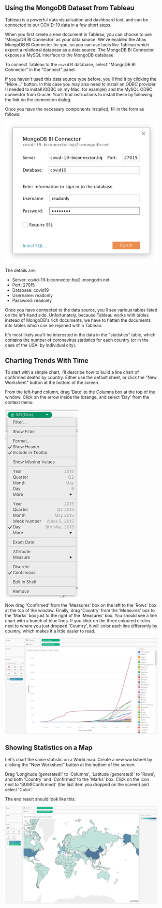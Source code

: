 ## Using the MongoDB Dataset from Tableau

Tableau is a powerful data visualisation and dashboard tool,
and can be connected to our COVID-19 data in a few short steps.

When you first create a new document in Tableau, you can choose to use 'MongoDB BI Connector' as your data source.
We've enabled the Atlas MongoDB BI Connector for you, so you can use tools like Tableau which expect a relational database as a data source.
The MongoDB BI Connector exposes a MySQL interface to the MongoDB database.

To connect Tableau to the `covid19` database, select "MongoDB BI Connector" in the "Connect" panel.

If you haven't used this data source type before, you'll find it by clicking the "More..." button.
In this case you may also need to install an ODBC provider (I needed to install iODBC on my Mac, for example) and the MySQL ODBC connector from Oracle. You'll find instructions to install these by following the link on the connection dialog.

Once you have the necessary components installed,  fill in the form as follows:

![Connection details](images/connect_dialog.png)

The details are:

- Server: covid-19-biconnector.hip2i.mongodb.net
- Port: 27015
- Database: covid19
- Username: readonly
- Password: readonly

Once you have connected to the data source, you'll see various tables listed on the left-hand side. Unfortunately, because Tableau works with tables instead of MongoDB's rich documents, we have to flatten the documents into tables which can be rejoined within Tableau.

It's most likely you'll be interested in the data in the "statistics" table, which contains the number of coronavirus statistics for each country (or in the case of the USA, by individual city).

## Charting Trends With Time

To start with a simple chart, I'll describe how to build a line chart of confirmed deaths by country. Either use the default sheet, or click the "New Worksheet" button at the bottom of the screen.

From the left-hand column, drag 'Date' to the Columns box at the top of the window. Click on the arrow inside the lozenge, and select 'Day' from the context menu.

![Select 'Day' from the context menu](images/day_date.png)

Now drag 'Confirmed' from the 'Measures' box on the left to the 'Rows' box at the top of the window. Finally, drag 'Country' from the 'Measures' box to the 'Marks' box just to the right of the 'Measures' box. You should see a line chart with a bunch of blue lines. If you click on the three coloured circles next to where you just dropped 'Country', it will color each line differently by country, which makes it a little easier to read.

![The end result should look like this](images/line_chart.png)

## Showing Statistics on a Map

Let's chart the same statistic on a World map. Create a new worksheet by clicking the "New Worksheet" button at the bottom of the screen. 

Drag 'Longitude (generated)' to 'Columns', 'Latitude (generated)' to 'Rows', and both 'Country' and 'Confirmed' to the 'Marks' box.  Click on the icon next to 'SUM(Confirmed)' (the last item you dropped on the screen) and select 'Color'.

The end result should look like this:

![A map of confirmed cases in each country](images/map.png)
